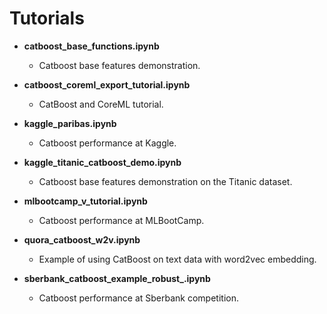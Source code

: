 # Tutorials

* __catboost_base_functions.ipynb__
    * Catboost base features demonstration.

* __catboost_coreml_export_tutorial.ipynb__ 
    * CatBoost and CoreML tutorial.

* __kaggle_paribas.ipynb__ 
    * Catboost performance at Kaggle.

* __kaggle_titanic_catboost_demo.ipynb__ 
	* Catboost base features demonstration on the Titanic dataset.

* __mlbootcamp_v_tutorial.ipynb__ 
	* Catboost performance at MLBootCamp.

* __quora_catboost_w2v.ipynb__ 
	* Example of using CatBoost on text data with word2vec embedding.

* __sberbank\_catboost\_example\_robust\_.ipynb__ 
	* Catboost performance at Sberbank competition.

